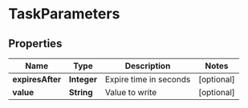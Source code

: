 
# TaskParameters

## Properties
Name | Type | Description | Notes
------------ | ------------- | ------------- | -------------
**expiresAfter** | **Integer** | Expire time in seconds |  [optional]
**value** | **String** | Value to write |  [optional]



